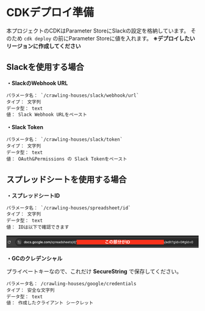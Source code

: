# CDKデプロイ準備

本プロジェクトのCDKはParameter StoreにSlackの設定を格納しています。
そのため `cdk deploy` の前にParameter Storeに値を入れます。
**※デプロイしたいリージョンに作成してください**

## Slackを使用する場合

**・SlackのWebhook URL**

```txt
パラメータ名： `/crawling-houses/slack/webhook/url`
タイプ： 文字列
データ型： text
値： Slack Webhook URLをペースト
```

**・Slack Token**

```txt
パラメータ名： `/crawling-houses/slack/token`
タイプ： 文字列
データ型： text
値： OAuth&Permissions の Slack Tokenをペースト
```

## スプレッドシートを使用する場合

**・スプレッドシートID**

```txt
パラメータ名： `/crawling-houses/spreadsheet/id`
タイプ： 文字列
データ型： text
値： IDは以下で確認できます
```
![spreadsheet-id](images/spreadsheet-id.png)

**・GCのクレデンシャル**

プライベートキーなので、これだけ **SecureString** で保存してください。

```txt
パラメータ名： /crawling-houses/google/credentials
タイプ： 安全な文字列
データ型： text
値： 作成したクライアント シークレット
```
